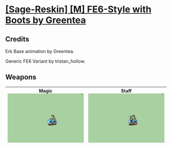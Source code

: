 # [\[Sage-Reskin\] \[M\] FE6-Style with Boots by Greentea](./)
## Credits

Erk Base animation by Greentea.

Generic FE6 Variant by tristan_hollow. 

## Weapons

| <b>Magic</b><br/><img alt="Magic animation" src="./6.%20Magic/Magic.gif"/> | <b>Staff</b><br/><img alt="Staff animation" src="./7.%20Staff/Staff.gif"/> |
| :---: | :---: |
